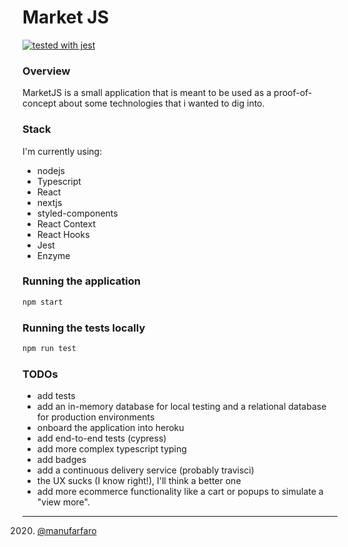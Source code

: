 Market JS
===

[![tested with jest](https://img.shields.io/badge/tested_with-jest-99424f.svg)](https://github.com/facebook/jest)


### Overview
MarketJS is a small application that is meant to be used as a proof-of-concept about some technologies that i wanted to dig into.

### Stack

I'm currently using:
- nodejs
- Typescript
- React
- nextjs
- styled-components
- React Context
- React Hooks
- Jest
- Enzyme

### Running the application
```bash
npm start
```

### Running the tests locally
```bash
npm run test
```

### TODOs

- add tests
- add an in-memory database for local testing and a relational database for production environments
- onboard the application into heroku
- add end-to-end tests (cypress)
- add more complex typescript typing 
- add badges
- add a continuous delivery service (probably travisci)
- the UX sucks (I know right!), I'll think a better one
- add more ecommerce functionality like a cart or popups to simulate a "view more".

---
2020. [@manufarfaro](https://github.com/manufarfaro)
